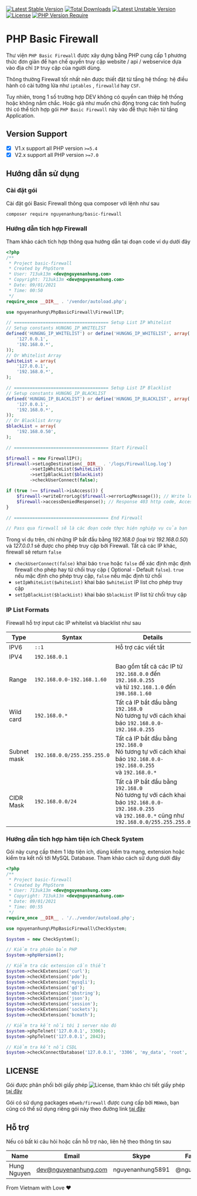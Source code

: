 [![Latest Stable Version](http://poser.pugx.org/nguyenanhung/basic-firewall/v)](https://packagist.org/packages/nguyenanhung/basic-firewall) [![Total Downloads](http://poser.pugx.org/nguyenanhung/basic-firewall/downloads)](https://packagist.org/packages/nguyenanhung/basic-firewall) [![Latest Unstable Version](http://poser.pugx.org/nguyenanhung/basic-firewall/v/unstable)](https://packagist.org/packages/nguyenanhung/basic-firewall) [![License](http://poser.pugx.org/nguyenanhung/basic-firewall/license)](https://packagist.org/packages/nguyenanhung/basic-firewall) [![PHP Version Require](http://poser.pugx.org/nguyenanhung/basic-firewall/require/php)](https://packagist.org/packages/nguyenanhung/basic-firewall)

# PHP Basic Firewall

Thư viện `PHP Basic Firewall` được xây dựng bằng PHP cung cấp 1 phương thức đơn giản để hạn chế quyền truy cập website /
api / webservice dựa vào địa chỉ `IP` truy cập của người dùng.

Thông thường Firewall tốt nhất nên được thiết đặt từ tầng hệ thống: hệ điều hành có cài tường lửa như `iptables`
, `firewalld` hay `CSF`.

Tuy nhiên, trong 1 số trường hợp DEV không có quyền can thiệp hệ thống hoặc không nắm chắc. Hoặc giả như muốn chủ động
trong các tình huống thì có thể tích hợp gói `PHP Basic Firewall` này vào để thực hiện từ tầng Application.

## Version Support

- [x] V1.x support all PHP version `>=5.4`
- [x] V2.x support all PHP version `>=7.0`

## Hướng dẫn sử dụng

### Cài đặt gói

Cài đặt gói Basic Firewall thông qua composer với lệnh như sau

```shell
composer require nguyenanhung/basic-firewall
```

### Hướng dẫn tích hợp Firewall

Tham khảo cách tích hợp thông qua hướng dẫn tại đoạn code ví dụ dưới đây

```php
<?php
/**
 * Project basic-firewall
 * Created by PhpStorm
 * User: 713uk13m <dev@nguyenanhung.com>
 * Copyright: 713uk13m <dev@nguyenanhung.com>
 * Date: 09/01/2021
 * Time: 00:50
 */
require_once __DIR__ . '/vendor/autoload.php';

use nguyenanhung\PhpBasicFirewall\FirewallIP;

// ==================================== Setup List IP Whitelist
// Setup constants HUNGNG_IP_WHITELIST
defined('HUNGNG_IP_WHITELIST') or define('HUNGNG_IP_WHITELIST', array(
    '127.0.0.1',
    '192.168.0.*',
));
// Or Whitelist Array
$whiteList = array(
    '127.0.0.1',
    '192.168.0.*',
);

// ==================================== Setup List IP Blacklist
// Setup constants HUNGNG_IP_BLACKLIST
defined('HUNGNG_IP_BLACKLIST') or define('HUNGNG_IP_BLACKLIST', array(
    '127.0.0.1',
    '192.168.0.*',
));
// Or Blacklist Array
$blackList = array(
    '192.168.0.50',
);

// ==================================== Start Firewall

$firewall = new FirewallIP();
$firewall->setLogDestination(__DIR__ . '/logs/FirewallLog.log')
         ->setIpWhiteList($whiteList)
         ->setIpBlackList($blackList)
         ->checkUserConnect(false);

if (true !== $firewall->isAccess()) {
    $firewall->writeErrorLog($firewall->errorLogMessage()); // Write log to /tmp/FirewallLog.log
    $firewall->accessDeniedResponse(); // Response 403 http code, Access Denied message
}

// ==================================== End Firewall

// Pass qua firewall sẽ là các đoạn code thực hiện nghiệp vụ của bạn
```

Trong ví dụ trên, chỉ những IP bắt đầu bằng *192.168.0* (loại trừ *192.168.0.50*) và *127.0.0.1* sẽ được cho phép truy
cập bởi Firewall. Tất cả các IP khác, firewall sẽ return `false`

* `checkUserConnect(false)` khai báo `true` hoặc `false` để xác định mặc định firewall cho phép hay từ chối truy cập (
  Optional - Default `false`). `true` nếu mặc định cho phép truy cập, `false` nếu mặc định từ chối
* `setIpWhiteList($whiteList)` khai báo `$whiteList` IP list cho phép truy cập
* `setIpBlackList($blackList)` khai báo `$blackList` IP list từ chối truy cập

### IP List Formats

Firewall hỗ trợ input các IP whitelist và blacklist như sau

| Type        | Syntax                      | Details                                                                                                                                                        |
|-------------|-----------------------------|----------------------------------------------------------------------------------------------------------------------------------------------------------------|
| IPV6        | `::1`                       | Hỗ trợ các viết tắt                                                                                                                                            |
| IPV4        | `192.168.0.1`               |                                                                                                                                                                |
| Range       | `192.168.0.0-192.168.1.60`  | Bao gồm tất cả các IP từ `192.168.0.0` đến `192.168.0.255`<br />và từ `192.168.1.0` đến `198.168.1.60`                                                         |
| Wild card   | `192.168.0.*`               | Tất cả IP bắt đầu bằng `192.168.0`<br />Nó tương tự với cách khai báo `192.168.0.0-192.168.0.255`                                                              |
| Subnet mask | `192.168.0.0/255.255.255.0` | Tất cả IP bắt đầu bằng `192.168.0`<br />Nó tương tự với cách khai báo `192.168.0.0-192.168.0.255` <br />và `192.168.0.*`                                       |
| CIDR Mask   | `192.168.0.0/24`            | Tất cả IP bắt đầu bằng `192.168.0`<br />Nó tương tự với cách khai báo `192.168.0.0-192.168.0.255` <br /> và `192.168.0.*` cũng như `192.168.0.0/255.255.255.0` |

### Hướng dẫn tích hợp hàm tiện ích Check System

Gói này cung cấp thêm 1 lớp tiện ích, dùng kiểm tra mạng, extension hoặc kiểm tra kết nối tới MySQL Database. Tham khảo
cách sử dụng dưới đây

```php
<?php
/**
 * Project basic-firewall
 * Created by PhpStorm
 * User: 713uk13m <dev@nguyenanhung.com>
 * Copyright: 713uk13m <dev@nguyenanhung.com>
 * Date: 09/01/2021
 * Time: 00:55
 */
require_once __DIR__ . '/../vendor/autoload.php';

use nguyenanhung\PhpBasicFirewall\CheckSystem;

$system = new CheckSystem();

// Kiểm tra phiên bản PHP
$system->phpVersion();

// Kiểm tra các extension cần thiết
$system->checkExtension('curl');
$system->checkExtension('pdo');
$system->checkExtension('mysqli');
$system->checkExtension('gd');
$system->checkExtension('mbstring');
$system->checkExtension('json');
$system->checkExtension('session');
$system->checkExtension('sockets');
$system->checkExtension('bcmath');

// Kiểm tra kết nối tới 1 server nào đó
$system->phpTelnet('127.0.0.1', 3306);
$system->phpTelnet('127.0.0.1', 2842);

// Kiểm tra kết nối CSDL
$system->checkConnectDatabase('127.0.0.1', '3306', 'my_data', 'root', 'hungna');

```

## LICENSE

Gói được phân phối bởi giấy phép ![License](http://poser.pugx.org/nguyenanhung/basic-firewall/license), tham khảo chi
tiết giấy phép [tại đây](https://github.com/nguyenanhung/basic-firewall/blob/main/LICENSE)

Gói có sử dụng packages `m6web/firewall` được cung cấp bởi `M6Web`, bạn cũng có thể sử dụng riêng gói này theo đường
link [tại đây](https://packagist.org/packages/m6web/firewall)

## Hỗ trợ

Nếu có bất kì câu hỏi hoặc cần hỗ trợ nào, liên hệ theo thông tin sau

| Name        | Email                | Skype            | Facebook      |
|-------------|----------------------|------------------|---------------|
| Hung Nguyen | dev@nguyenanhung.com | nguyenanhung5891 | @nguyenanhung |

From Vietnam with Love ❤️
